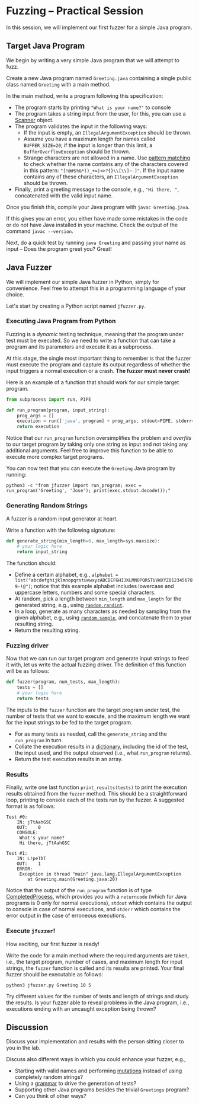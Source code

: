 # Fuzzing – Practical Session

In this session, we will implement our first fuzzer for a simple Java program.

## Target Java Program

We begin by writing a very simple Java program that we will attempt to fuzz.

Create a new Java program named `Greeting.java` containing a single public class named `Greeting` with a main method.

In the main method, write a program following this specification:

- The program starts by printing `"What is your name?"` to console
- The program takes a string input from the user, for this, you can use a [Scanner](https://www.w3schools.com/java/java_user_input.asp) object.
- The program validates the input in the following ways:
  - If the input is empty, an `IllegalArgumentException` should be thrown.
  - Assume you have a maximum length for names called `BUFFER_SIZE=20`; if the input is longer than this limit, a `BufferOverflowException` should be thrown.
  - Strange characters are not allowed in a name. Use [pattern matching](https://www.w3schools.com/java/java_regex.asp) to check whether the name contains any of the characters covered in this pattern: `"[!@#$%&*()_+=|<>?{}\\[\\]~-]"`. If the input name contains any of these characters, an `IllegalArgumentException` should be thrown.
- Finally, print a greeting message to the console, e.g., `"Hi there, "`, concatenated with the valid input name.

Once you finish this, compile your Java program with `javac Greeting.java`.

If this gives you an error, you either have made some mistakes in the code or do not have Java installed in your machine. Check the output of the command `javac --version`.

Next, do a quick test by running `java Greeting` and passing your name as input – Does the program greet you? Great!

## Java Fuzzer

We will implement our simple Java fuzzer in Python, simply for convenience. Feel free to attempt this in a programming language of your choice. 

Let's start by creating a Python script named `jfuzzer.py`.

### Executing Java Program from Python

Fuzzing is a _dynamic_ testing technique, meaning that the program under test must be executed. So we need to write a function that can take a program and its parameters and execute it as a subprocess.

At this stage, the single most important thing to remember is that the fuzzer must execute the program and capture its output regardless of whether the input triggers a normal execution or a crash. **The fuzzer must never crash!**

Here is an example of a function that should work for our simple target program.

```python
from subprocess import run, PIPE

def run_program(program, input_string):
    prog_args = []
    execution = run(['java', program] + prog_args, stdout=PIPE, stderr=PIPE, input=input_string.encode("utf-8"))
    return execution
```

Notice that our `run_program` function oversimplifies the problem and _overfits_ to our target program by taking only one string as input and not taking any additional arguments. Feel free to improve this function to be able to execute more complex target programs.

You can now test that you can execute the `Greeting` Java program by running:

```shell
python3 -c "from jfuzzer import run_program; exec = run_program('Greeting', 'Jose'); print(exec.stdout.decode());"
```

### Generating Random Strings

A fuzzer is a random input generator at heart.

Write a function with the following signature:

```python
def generate_string(min_length=0, max_length=sys.maxsize):
    # your logic here
    return input_string
```

The function should:

- Define a certain alphabet, e.g., `alphabet = list("abcdefghijklmnopqrstuvwxyzABCDEFGHIJKLMNOPQRSTUVWXYZ0123456789-!@")`; notice that this example alphabet includes lowercase and uppercase letters, numbers and some special characters.
- At random, pick a length between `min_length` and `max_length` for the generated string, e.g., using [`random.randint`](https://www.w3schools.com/python/ref_random_randint.asp).
- In a loop, generate as many characters as needed by sampling from the given alphabet, e.g., using [`random.sample`](https://www.w3schools.com/python/ref_random_sample.asp), and concatenate them to your resulting string.
- Return the resulting string.

### Fuzzing driver

Now that we can run our target program and generate input strings to feed it with, let us write the actual fuzzing driver. The definition of this function will be as follows:

```python
def fuzzer(program, num_tests, max_length):
    tests = []
    # your logic here
    return tests
```

The inputs to the `fuzzer` function are the target program under test, the number of tests that we want to execute, and the maximum length we want for the input strings to be fed to the target program.

- For as many tests as needed, call the `generate_string` and the `run_program` in turn.
- Collate the execution results in a [dictionary](https://www.w3schools.com/python/python_dictionaries.asp), including the id of the test, the input used, and the output observed (i.e., what `run_program` returns).
- Return the test execution results in an array.

### Results

Finally, write one last function `print_results(tests)` to print the execution results obtained from the `fuzzer` method. This should be a straightforward loop, printing to console each of the tests run by the fuzzer. A suggested format is as follows:

```
Test #0:
    IN: jTtAahGSC
    OUT:    0
    CONSOLE:
     What's your name?
     Hi there, jTtAahGSC

Test #1:
    IN: L!peTbT
    OUT:    1
    ERROR:
     Exception in thread "main" java.lang.IllegalArgumentException
        at Greeting.main(Greeting.java:20)
```

Notice that the output of the `run_program` function is of type [CompletedProcess](https://realpython.com/python-subprocess/#the-completedprocess-object), which provides you with a `returncode` (which for Java programs is 0 only for normal executions), `stdout` which contains the output to console in case of normal executions, and `stderr` which contains the error output in the case of erroneous executions.

### Execute `jfuzzer`!

How exciting, our first fuzzer is ready!

Write the code for a main method where the required arguments are taken, i.e., the target program, number of cases, and maximum length for input strings, the `fuzzer` function is called and its results are printed. Your final fuzzer should be executable as follows:

```
python3 jfuzzer.py Greeting 10 5
```

Try different values for the number of tests and length of strings and study the results. Is your fuzzer able to reveal problems in the Java program, i.e., executions ending with an uncaught exception being thrown?

## Discussion

Discuss your implementation and results with the person sitting closer to you in the lab.

Discuss also different ways in which you could enhance your fuzzer, e.g.,

- Starting with valid names and performing [mutations](https://www.fuzzingbook.org/html/MutationFuzzer.html) instead of using completely random strings?
- Using a [grammar](https://www.fuzzingbook.org/html/Grammars.html) to drive the generation of tests?
- Supporting other Java programs besides the trivial `Greetings` program?
- Can you think of other ways?
